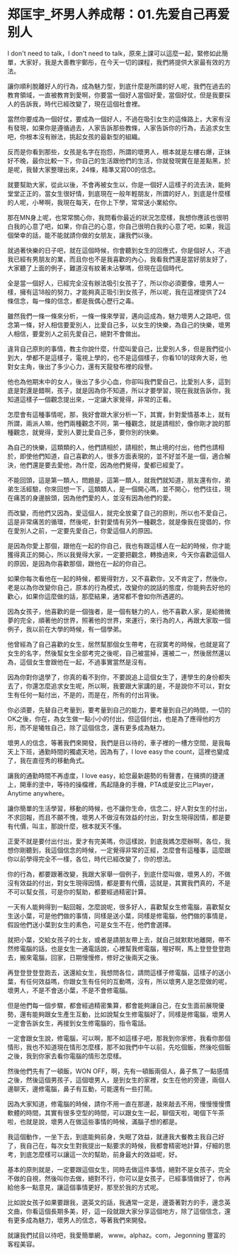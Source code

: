 # 郑匡宇_坏男人养成帮：01.先爱自己再爱别人

I don't need to talk，I don't need to talk，原來上課可以這麼一起，緊修如此簡單，大家好，我是大善教宇鄭彤，在今天一切的課程，我們將提供大家最有效的方法。

讓你順利脫離好人的行為，成為魅力型，到底什麼是所謂的好人呢，我們在過去的教育領域，一直被教育到愛啊，你要當一個好人當個好愛，當個好仗，但是我要採人的告訴我，時代已經改變了，現在這個社會裡。

當然你要成為一個好仗，要成為一個好人，不過在吸引女生的這條路上，大家有沒有發現，如果你是遵循過去，人家告訴那些教條，人家告訴你的行為，去追求女生吧，你根本沒有辦法，挑起女孩的最新型的組織。

反而是你看到那些，女孩是名字在抱怨，所謂的壞男人，根本就是左樓右爆，正妹好不晚，最你比較一下，你自己的生活跟他們的生活，你就發現實在是差點黑，於是呢，我替大家整理出來，24條，精準又寫00的信念。

就要幫助大家，從此以後，不會再被女生以，你是一個好人這樣子的流去決，能夠堂堂正正的，當女生很好情，到底現在一般年輕朋友，所謂的好人，到底是什麼樣的人呢，小琴啊，我現在每天，在你上下學，常常送小業給你。

那在MN身上呢，也常常關心你，我問看你最近的狀況怎麼樣，我想你應該也很明白我的心意了吧，如果，你自己的心意，你自己很明白我的心意了吧，如果，我這個榮幸的話，能不能就請你做的女朋友，讓我們以後。

就過著快樂的日子吧，就在這個時候，你會聽到女生的回應式，你是個好人，不過我已經有男朋友的業，而且你也不是我喜歡的內心，我看我們還是當好朋友好了，大家聽了上面的例子，難道沒有紋著未沾擊嗎，但現在這個時代。

全是當一個好人，已經完全沒有辦法吸引女孩子了，所以你必須要像，壞男人一樣，擁有這18般的努力，才能夠真正吸引到女孩子，所以呢，我在這裡提供了24條信念，每一條的信念，都是我偶心歷行之毒。

雖然我們一條一條來分析，一條一條來學習，邁向這成為，魅力壞男人之路吧，信念第一條，好人相信要愛別人，比愛自己多，以女生的快樂，為自己的快樂，壞男人相信，要愛別人之前先愛自己，絕對不會做出。

違背自己原則的事情，教主你說什麼，什麼叫愛自己，比愛別人多，但是我們從小到大，學都不是這樣子，電視上學的，也不是這個樣子，你看101的球奔大哥，他對女主角，後出了多少心力，還有天龍發布裡的段譽。

他也為他期末中的女人，後出了多少心血，你卻叫我們愛自己，比愛別人多，這到底是對還是錯啊，孩子，就是因為你不知道，所以才要學習，現在我就告訴你，我知道這樣子一個觀念提出來，一定讓大家覺得，非常的正看。

怎麼會有這種事情呢，那，我好會跟大家分析一下，其實，針對愛情基本上，就有所謂，兩派人嘛，他們兩種觀念不同，第一種觀念，就是請相於，像你剛才說的那種觀念，就覺得，愛別人要比愛自己多，要你別的快樂。

為自己的快樂，這類類的人，他們請相於，請相於，無止境的付出，他們也請相於，即使他們知道，自己喜歡的人，很多方面表現的，並不好並不是一個，適合解決，他們還是要去愛他，為什麼，因為他們覺得，愛都已經愛了。

不能回頭，這是第一類人，問題是，這第一類人，就我們就知道，朋友還有你，弟弟生活經驗，你來回想一下，這類類人，是一個開心嗎，並不開心，他們往往，現在痛苦的身邊臉頭，因為他們愛的人，並沒有因為他們的愛。

而改變，而他們又因為，愛這個人，就完全放棄了自己的原則，所以也不愛自己，這是非常痛苦的循環，然後呢，針對愛情有另外一種觀念，就是像我在提倡的，你在愛別人之前，一定要先愛自己，你愛這個人的原因。

是因為你愛上那個，跟他在一起的你自己，我也有跟這樣人在一起的時候，你才能獲得真正的開心，所以我覺得大家，一定要把觀念，轉換過來，今天你喜歡這個人的原因，是因為你喜歡那個，跟他在一起的你自己。

如果你每次看他在一起的時候，都覺得對方，又不喜歡你，又不肯定了，然後你，老是以為你改變你自己，原本的行為模式，改變你的說話的態度，你能夠去好他的歡心，如果你這麼做的話，那麼結果，通常都不會如你所遇遲的。

因為女孩子，他喜歡的是一個強者，是一個有魅力的人，他不喜歡人家，是給微微夢的完全，順著他的世界，照著他的世界，來運行，來行為的人，再跟大家取一個例子，我以前在大學的時候，有一個學弟。

他曾經為了自己喜歡的女生，居然幫那個女生帶考，在寂寞考的時候，也就是寫了女生的名字，然後幫女生全部考完之後呢，自己被當掉，還被二一，然後居然還以為，這個女生會跟他在一起，不過事實當然是沒有。

因為你對你退學了，你真的看不到你，不要說追上這個女生了，連學生的身份都失去了，你還怎麼追求女生呢，所以啊，我要跟大家講的是，不是說你不可以，對女生有任何一點付出，不是的，而是在，所有的付出背後。

你必須要，先替自己考量到，要考量到自己的能力，要考量到自己的時間，一切的OK之後，你在，為女生做一點小小的付出，但這個付出，也是為了應得他的方形，而不是犧牲自己，除了這個信念，還有更多成為魅力。

壞男人的信念，等著我們來開發，我們是目以待的，車子裡的一槽方空間，是我每天上下班，通勤時間的獨處天地，因為有了，I love easy the count，這裡也變成了，我在直徑秀的移動角式。

讓我的通勤時間不再虛度，I love easy，給您最新趨勢的有聲書，在擁擠的捷運上，開車的塗中，等待的操檔裡，馬起隨身的手機，PTA或是安比三Player，Anytime anywhere。

讓你簡單的生活學習，移動的時候，也不讓你生命，信念二，好人對女生的付出，不求回報，而且不願不愧，壞男人不做沒有效益的付出，對女生現得因情，都是要有代價，叫主，那說什麼，根本就天不懂。

正愛不就是要付出付出，愛才有完美嗎，你這樣說，到底我媽怎麼辦啊，各位，我想你剛聽到，我這個信念的時候，一定覺得非常的正經，怎麼會有這種事，這麼跟你以前學得完全不一樣，各位，時代已經改變了，你的想法。

你的行為，都要跟著改變，我跟大家舉一個例子，到底什麼叫做，壞男人的，不做沒有效益的付出，對女生現得因情，都是要有代價，這就是，其實我們真的，不是不可以幫女孩，可是你的幫助，都要經過精密計算。

一天有人能夠得到一點回報，怎麼說呢，很多好人，喜歡幫女生修電腦，喜歡幫女生送小葉，可是他們做的事情，同樣是送小葉，同樣是修電腦，他們做的事情是，假設他們送小葉到女生的素色，可是女生不在，他們會選擇。

就把小葉，交給女孩子的士友，或者是請朋友帶上去，就自己就默默地離開，帶不然修電腦的話，也是女生一通電話說，心裡幫我修電腦，喔好啊，馬上登登登登跑去，搬來電腦，回家，日期慢慢修，修好之後兩天之後。

再登登登登登跑去，送還給女生，我想問各位，請問這樣子修電腦，這樣子的送小葉，有任何效益嗎，你跟女生有任何的互動嗎，沒有，所以壞男人是怎麼做的呢，壞男人，不是不會送小葉，不是不會修電腦。

但是他們每一個步驟，都會經過精密集算，都會能夠讓自己，在女生面前展現優勢，還有能夠跟女生產生互動，比如說幫女生修電腦好了，同樣是修電腦，壞男人一定會告訴女生，再接到女生修電腦的，指令電話。

一定會跟女生說，修電腦，可以啊，那不如這樣子吧，那我到你家修，我看你那個情形，我也不知道現在情形怎麼樣，那不如我們中午以前，先吃個飯，然後吃個飯之後，我到你家去看你電腦的情形怎麼樣。

然後他們先有了一頓飯，WON OFF，啊，先有一頓飯兩個人，鼻子焦了一點感情之後，然後這個男孩子，這個壞男人，是到女生的家裡，女生在他的旁邊，兩個人邊聊天，邊修電腦，鼻子有互動，可能還有一些打鬧。

因為大家知道，修電腦的時候，請你不用一直在那邊，敲來敲去不用，慢慢慢慢慣軟體的時間，其實有很多空型的時間，可以跟女生一起，聊個天啦，喝個下午茶啦，也就是說，壞男人在做這些事情的時候，滿腦子想的都是。

我這個動作，一坐下去，到底能夠前身，失眠了效益，就連我大餐教主我自己好了，我自己在，每次女生對我提出一點要求的時候，我都會精密地計算，仔細的思考，到底怎麼樣可以讓這一次的幫助，前身最大的效益呢，好。

基本的原則就是，一定要跟這個女生，同時去做這件事情，絕對不是女孩子，完全不做的自視，然後叫你去做，絕對不行，你可以是女孩子，已經事情做好了，你再給他多一點意見，讓這個事情更好，那至於我的方式呢。

比如說女孩子如果要跟我，選英文的話，我通常一定是，邊簽著對方的手，邊念英文曲，你看這個長期多美，好，這一段就跟大家分享這個地方，除了這個信念，還有更多成為魅力，壞男人的信念，等著我們來開發。

就讓我們拭目以待吧，我愛簡單網， www。alphaz。com，Jegonning 豐富的客程美容。